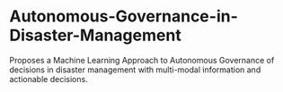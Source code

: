# Autonomous-Governance-in-Disaster-Management
Proposes a Machine Learning Approach to Autonomous Governance of decisions in disaster management with multi-modal information and actionable decisions.
